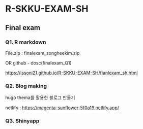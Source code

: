 # R-SKKU-EXAM-SH

## Final exam
### Q1. R markdown
File.zip : finalexam_songheekim.zip

OR github - dosc(finalexam_Q1)

https://issoni21.github.io/R-SKKU-EXAM-SH/fianlexam_sh.html

### Q2. Blog making
hugo thema를 활용한 블로그 만들기

netlify : https://magenta-sunflower-5f0a19.netlify.app/

### Q3. Shinyapp

